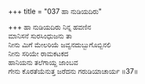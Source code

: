 +++
title = "037 ಹಾ ನುಡಿಯದಿರು"

+++
ಹಾ ನುಡಿಯದಿರು ನಿನ್ನ ಹವಣಿನ  
ಮಾನಿಸನೆ ಸುರಸಿಂಧುಜನು ತಾ  
ನೀನು ಮಿಗೆ ಮೇಲರಿಯೆ ಜವ್ವನದುಬ್ಬುಗೊಬ್ಬಿನಲಿ  
ನೀನು ಸರಿಯೇ ರಾಮಕಟಕದ  
ಹಾನಿಯನು ತಲೆಗಾಯ್ದ ಜಾಂಬವ  
ಗೇನು ಕೊರತೆಯೆನುತ್ತ ಜರೆದನು ಗರುಡಿಯಾಚಾರ್ಯ     ॥37॥